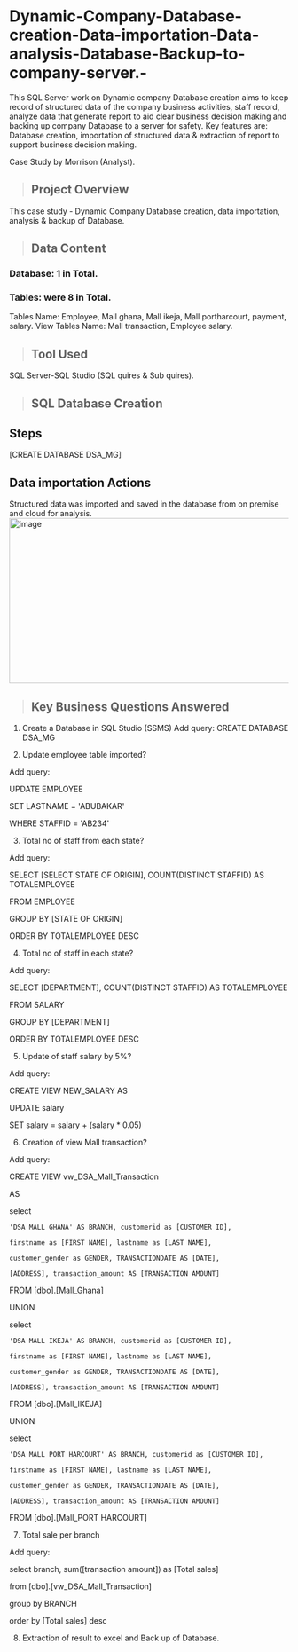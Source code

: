 # Dynamic-Company-Database-creation-Data-importation-Data-analysis-Database-Backup-to-company-server.-
This SQL Server work on Dynamic company Database creation aims to keep record of structured data of the company business activities, staff record, analyze data that generate report to aid clear business decision making and backing up company Database to a server for safety. Key features are: Database creation, importation of structured data & extraction of report to support business decision making.  

Case Study by Morrison (Analyst).

> ## Project Overview
This case study - Dynamic Company Database creation, data importation, analysis & backup of Database. 

> ## Data Content
### Database: 1 in Total.
 ### Tables: were 8 in Total.
Tables Name: Employee, Mall ghana, Mall ikeja, Mall portharcourt, payment, salary.
View Tables Name: Mall transaction, Employee salary.

> ## Tool Used
SQL Server-SQL Studio (SQL quires & Sub quires).

> ## SQL Database Creation
## Steps
[CREATE DATABASE DSA_MG]
## Data importation Actions
Structured data was imported and saved in the database from on premise and cloud for analysis.
<img width="560" height="298" alt="image" src="https://github.com/user-attachments/assets/d088e049-4d18-44b3-8cd6-348e9919bfe2" />
> ## Key Business Questions Answered

1.	Create a Database in SQL Studio (SSMS)
Add query: CREATE DATABASE DSA_MG

2.	Update employee table imported?
   
Add query:

UPDATE EMPLOYEE

SET LASTNAME = 'ABUBAKAR'

WHERE STAFFID = 'AB234'

3.	Total no of staff from each state?
   
Add query:

SELECT [SELECT STATE OF ORIGIN], COUNT(DISTINCT STAFFID) AS TOTALEMPLOYEE

FROM EMPLOYEE

GROUP BY [STATE OF ORIGIN]

ORDER BY TOTALEMPLOYEE DESC

4.	Total no of staff in each state?
   
Add query:

SELECT [DEPARTMENT], COUNT(DISTINCT STAFFID) AS TOTALEMPLOYEE

FROM SALARY

GROUP BY [DEPARTMENT]

ORDER BY TOTALEMPLOYEE DESC

5.	Update of staff salary by 5%?
   
Add query:

CREATE VIEW NEW_SALARY AS

UPDATE salary

SET salary  = salary + (salary * 0.05)

6.	Creation of view Mall transaction?
   
Add query:

CREATE VIEW vw_DSA_Mall_Transaction

AS

select 

    'DSA MALL GHANA' AS BRANCH, customerid as [CUSTOMER ID],
	
	firstname as [FIRST NAME], lastname as [LAST NAME],
 
	customer_gender as GENDER, TRANSACTIONDATE AS [DATE],
 
	[ADDRESS], transaction_amount AS [TRANSACTION AMOUNT]
 
FROM [dbo].[Mall_Ghana]

UNION

select 

    'DSA MALL IKEJA' AS BRANCH, customerid as [CUSTOMER ID],
	
	firstname as [FIRST NAME], lastname as [LAST NAME],
 
	customer_gender as GENDER, TRANSACTIONDATE AS [DATE],
 
	[ADDRESS], transaction_amount AS [TRANSACTION AMOUNT]
 
FROM [dbo].[Mall_IKEJA]

UNION

select 

    'DSA MALL PORT HARCOURT' AS BRANCH, customerid as [CUSTOMER ID],
	
	firstname as [FIRST NAME], lastname as [LAST NAME],
 
	customer_gender as GENDER, TRANSACTIONDATE AS [DATE],
 
	[ADDRESS], transaction_amount AS [TRANSACTION AMOUNT]

FROM [dbo].[Mall_PORT HARCOURT]

7.	Total sale per branch
	
Add query:

select branch, sum([transaction amount]) as [Total sales]

from  [dbo].[vw_DSA_Mall_Transaction]

group by BRANCH

order by [Total sales] desc


8.	Extraction of result to excel and Back up of Database.
